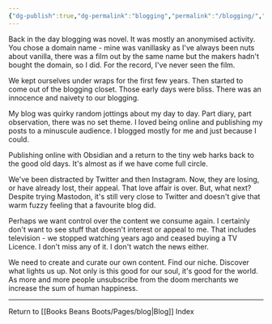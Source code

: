 ```yaml
---
{"dg-publish":true,"dg-permalink":"blogging","permalink":"/blogging/","dgHomeLink":true,"dgPassFrontmatter":false}
---
```



Back in the day blogging was novel. It was mostly an anonymised activity. You chose a domain name - mine was vanillasky as I've always been nuts about vanilla, there was a film out by the same name but the makers hadn't bought the domain, so I did. For the record, I've never seen the film. 

We kept ourselves under wraps for the first few years. Then started to come out of the blogging closet. Those early days were bliss. There was an innocence and naivety to our blogging. 

My blog was quirky random jottings about my day to day. Part diary, part observation, there was no set theme. I loved being online and publishing my posts to a minuscule audience. I blogged mostly for me and just because I could. 

Publishing online with Obsidian and a return to the tiny web harks back to the good old days. It's almost as if we have come full circle. 

We've been distracted by Twitter and then Instagram. Now, they are losing, or have already lost, their appeal. That love affair is over. But, what next? Despite trying Mastodon, it's still very close to Twitter and doesn't give that warm fuzzy feeling that a favourite blog did. 

Perhaps we want control over the content we consume again. I certainly don't want to see stuff that doesn't interest or appeal to me. That includes television - we stopped watching years ago and ceased buying a TV Licence. I don't miss any of it. I don't watch the news either. 

We need to create and curate our own content. Find our niche. Discover what lights us up. Not only is this good for our soul, it's good for the world. As more and more people unsubscribe from the doom merchants we increase the sum of human happiness. 

---

Return to [[Books Beans Boots/Pages/blog|Blog]] Index

